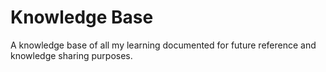 # Knowledge Base

A knowledge base of all my learning documented for future reference and knowledge sharing purposes.
